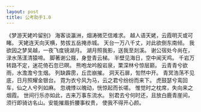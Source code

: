 ```yaml
---
layout: post
title: 公考助手1.0
---
```


《梦游天姥吟留别》 
海客谈瀛洲，烟涛微茫信难求。 
越人语天姥，云霞明灭或可睹。 
天姥连天向天横，势拔五岳掩赤城。 
天台一万八千丈，对此欲倒东南倾。 
我欲因之梦吴越，一夜飞度镜湖月。
湖月照我影，送我至剡溪。 
谢公宿处今尚在，渌水荡漾清猿啼。 
脚著谢公屐，身登青云梯。 
半壁见海日，空中闻天鸡。 
千岩万转路不定，迷花倚石忽已暝。 
熊咆龙吟殷岩泉，栗深林兮惊层巅。 
云青青兮欲雨，水澹澹兮生烟。 
列缺霹雳，丘峦崩摧。
洞天石扉，訇然中开。 
青冥浩荡不见底，日月照耀金银台。 
霓为衣兮风为马，云之君兮纷纷而来下。 
虎鼓瑟兮鸾回车，仙之人兮列如麻。 
忽魂悸以魄动，恍惊起而长嗟。 
惟觉时之枕席，失向来之烟霞。 
世间行乐亦如此，古来万事东流水。 别君去兮何时还，且放白鹿青崖间， 须行即骑访名山。安能摧眉折腰事权贵， 使我不得开心颜。
